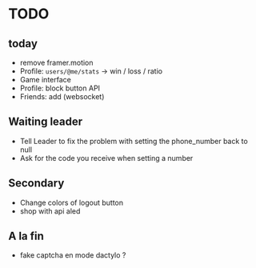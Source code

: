 # TODO
## today
- remove framer.motion
- Profile: `users/@me/stats` -> win / loss / ratio
- Game interface
- Profile: block button API
- Friends: add (websocket)

## Waiting leader
- Tell Leader to fix the problem with setting the phone_number back to null
- Ask for the code you receive when setting a number

## Secondary
- Change colors of logout button
- shop with api aled

## A la fin
- fake captcha en mode dactylo ?
